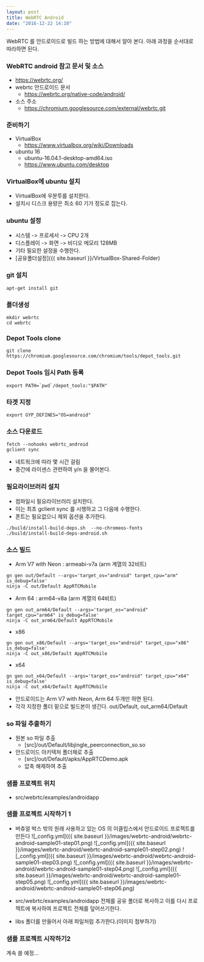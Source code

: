 ```yaml
---
layout: post
title: WebRTC Android
date: "2016-12-22 14:10"
---
```


WebRTC 를 안드로이드로 빌드 하는 방법에 대해서 알아 본다. 아래 과정을 순서대로 따라하면 된다.

### WebRTC android 참고 문서 및 소스
- https://webrtc.org/
- webrtc 안드로이드 문서
  - https://webrtc.org/native-code/android/
- 소스 주소
  - https://chromium.googlesource.com/external/webrtc.git


### 준비하기
- VirtualBox
  - https://www.virtualbox.org/wiki/Downloads
- ubuntu 16
  - ubuntu-16.04.1-desktop-amd64.iso
  - https://www.ubuntu.com/desktop

### VirtualBox에 ubuntu 설치
- VirtualBox에 우분투를 설치한다.
- 설치시 디스크 용량은 최소 60 기가 정도로 잡는다.

### ubuntu 설정
- 시스템 -> 프로세서 -> CPU 2개
- 디스플레이 -> 화면 -> 비디오 메모리 128MB
- 기타 필요한 설정을 수행한다.
- [공유폴더설정]({{ site.baseurl }}/VirtualBox-Shared-Folder)



### git 설치

```
apt-get install git
```

### 폴더생성

```
mkdir webrtc
cd webrtc
```


### Depot Tools clone

```
git clone https://chromium.googlesource.com/chromium/tools/depot_tools.git
```

### Depot Tools 임시 Path 등록

```
export PATH=`pwd`/depot_tools:"$PATH"
```

### 타겟 지정

```
export GYP_DEFINES="OS=android"
```

### 소스 다운로드

```
fetch --nohooks webrtc_android
gclient sync
```

- 네트워크에 따라 몇 시간 걸림
- 중간에 라이센스 관련하여 y/n 을 물어본다.

### 필요라이브러리 설치

- 컴파일시 필요라이브러리 설치한다.
- 이는 최초 gclient sync 를 시행하고 그 다음에 수행한다.
- 폰트는 필요없으니 제외 옵션을 추가한다.

```
./build/install-build-deps.sh  --no-chromeos-fonts
./build/install-build-deps-android.sh
```

### 소스 빌드

- Arm V7 with Neon : armeabi-v7a (arm 계열의 32비트)

```
gn gen out/Default --args='target_os="android" target_cpu="arm" is_debug=false'
ninja -C out/Default AppRTCMobile
```

- Arm 64 : arm64-v8a (arm 계열의 64비트)

```
gn gen out_arm64/Default --args='target_os="android" target_cpu="arm64" is_debug=false'
ninja -C out_arm64/Default AppRTCMobile
```

- x86

```
gn gen out_x86/Default --args='target_os="android" target_cpu="x86" is_debug=false'
ninja -C out_x86/Default AppRTCMobile
```

- x64

```
gn gen out_x64/Default --args='target_os="android" target_cpu="x64" is_debug=false'
ninja -C out_x64/Default AppRTCMobile
```

- 안드로이드는 Arm V7 with Neon, Arm 64 두개만 하면 된다.
- 각각 지정한 폴더 밑으로 빌드본이 생긴다. out/Default, out_arm64/Default

### so 파일 추출하기
- 원본 so 파일 추출
  - [src]/out/Default/libjingle_peerconnection_so.so
- 안드로이드 아키텍처 폴더채로 추출
  - [src]/out/Default/apks/AppRTCDemo.apk
  - 압축 해제하여 추출

### 샘플 프로젝트 위치
- src/webrtc/examples/androidapp

### 샘플 프로젝트 시작하기 1
- 버츄얼 박스 밖의 원래 사용하고 있는 OS 의 이클립스에서 안드로이드 프로젝트를 만든다
![_config.yml]({{ site.baseurl }}/images/webrtc-android/webrtc-android-sample01-step01.png)
![_config.yml]({{ site.baseurl }}/images/webrtc-android/webrtc-android-sample01-step02.png)
![_config.yml]({{ site.baseurl }}/images/webrtc-android/webrtc-android-sample01-step03.png)
![_config.yml]({{ site.baseurl }}/images/webrtc-android/webrtc-android-sample01-step04.png)
![_config.yml]({{ site.baseurl }}/images/webrtc-android/webrtc-android-sample01-step05.png)
![_config.yml]({{ site.baseurl }}/images/webrtc-android/webrtc-android-sample01-step06.png)



- src/webrtc/examples/androidapp 전체를 공유 폴더로 복사하고 이를 다시 프로젝트에 복사하여 프로젝트 전체를 덮어쓰기한다.
- libs 폴더를 만들어서 아래 파일처럼 추가한다.(이미지 첨부하기)


### 샘플 프로젝트 시작하기2

계속 쓸 예정...

